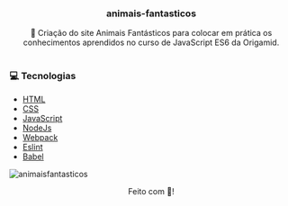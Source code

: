 <p align="center">
  <h3 align="center">animais-fantasticos</h3>

  <p align="center">
    🐺 Criação do site Animais Fantásticos para colocar em prática os conhecimentos aprendidos no curso de JavaScript ES6 da Origamid.
    <br />
    <br />
  </p>
</p>

### :computer: Tecnologias

- [HTML](https://developer.mozilla.org/pt-BR/docs/Web/HTML)
- [CSS](https://developer.mozilla.org/pt-BR/docs/Web/CSS)
- [JavaScript](https://developer.mozilla.org/pt-BR/docs/Web/JavaScript)
- [NodeJs](https://nodejs.org/en)
- [Webpack](https://webpack.js.org/)
- [Eslint](https://eslint.org/)
- [Babel](https://babeljs.io/)


![animaisfantasticos](https://github.com/user-attachments/assets/0dcb3765-d58c-404c-9942-d56529b19eb9)

<div align="center">Feito com 💜!</div>
